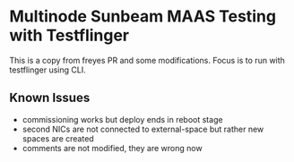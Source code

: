 # Multinode Sunbeam MAAS Testing with Testflinger

This is a copy from freyes PR and some modifications. Focus is to run with testflinger using CLI.

## Known Issues

* commissioning works but deploy ends in reboot stage
* second NICs are not connected to external-space but rather new spaces are created
* comments are not modified, they are wrong now
